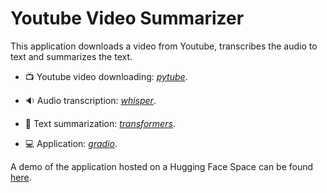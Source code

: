 # Youtube Video Summarizer

This application downloads a video from Youtube, transcribes the audio to text and summarizes the text.

- :tv: Youtube video downloading: [*pytube*](https://github.com/pytube/pytube).

- :sound: Audio transcription: [*whisper*](https://github.com/openai/whisper).

- :scroll: Text summarization: [*transformers*](https://github.com/huggingface/transformers).

- :computer: Application: [*gradio*](https://github.com/gradio-app/gradio).


A demo of the application hosted on a Hugging Face Space can be found [here](https://juanpy-videoresumen.hf.space/).
